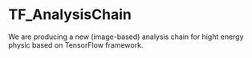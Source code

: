 # TF_AnalysisChain
We are producing a new (image-based) analysis chain for hight energy physic based on TensorFlow framework.
